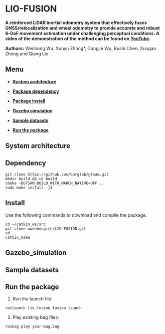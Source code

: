 # LIO-FUSION

**A reinforced LiDAR inertial odometry system that effectively fuses GNSS/relocalization and wheel odometry to provide accurate and robust 6-DoF movement estimation under challenging perceptual conditions. A video of the demonstration of the method can be found on [YouTube](https://youtu.be/BB8chVWX7cA).**

**Authors:** Wenhong Wu, Xunyu Zhong*, Dongjie Wu, Bushi Chen, Xungao Zhong and Qiang Liu

## Menu

  - [**System architecture**](#system-architecture)

  - [**Package dependency**](#dependency)

  - [**Package install**](#install)
  
  - [**Gazebo simulation**](#Gazebo_simulation)

  - [**Sample datasets**](#sample-daasets)

  - [**Run the package**](#run-the-package)

## System architecture

## Dependency
```
git clone https://github.com/borglab/gtsam.git
mkdir build && cd build
cmake -DGTSAM_BUILD_WITH_MARCH_NATIVE=OFF ..
sudo make install -j4
```
## Install

Use the following commands to download and compile the package.

```
cd ~/catkin_ws/src
git clone wwenhongich/LIO-FUSION.git
cd ..
catkin_make
```

## Gazebo_simulation

## Sample datasets


## Run the package

1. Run the launch file:
```
roslaunch lio_fusion fusion.launch
```

2. Play existing bag files:
```
rosbag play your-bag.bag 
```


